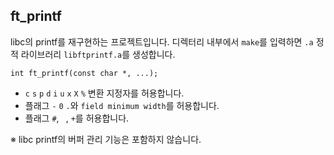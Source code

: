 ## ft_printf
libc의 printf를 재구현하는 프로젝트입니다.
디렉터리 내부에서 `make`를 입력하면 `.a` 정적 라이브러리 `libftprintf.a`를 생성합니다.

`int ft_printf(const char *, ...);`
- `c` `s` `p` `d` `i` `u` `x` `X` `%` 변환 지정자를 허용합니다.
- 플래그 `-` `0` `.`와 `field minimum width`를 허용합니다.
- 플래그 `#`, ` `, `+`를 허용합니다. 

※ libc printf의 버퍼 관리 기능은 포함하지 않습니다.
